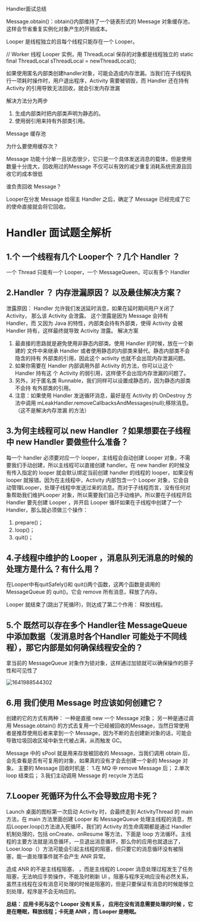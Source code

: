 Handler面试总结

 Message.obtain()：obtain()内部维持了一个链表形式的 Meesage  对象缓存池，这样会节省重复实例化对象产生的开销成本。

Looper 是线程独立的且每个线程只能存在一个 Looper。

// Worker 线程 Looper 实例，用 ThreadLocal 保存的对象都是线程独立的
static final ThreadLocal<Looper> sThreadLocal = newThreadLocal<Looper>();

如果使用匿名内部类创建handler对象，可能会造成内存泄漏。当我们在子线程执行一项耗时操作时，用户退出程序，Activity 需要被销毁，而 Handler 还在持有 Activity 的引用导致无法回收，就会引发内存泄漏

解决方法分为两步
1. 生成内部类时把内部类声明为静态的。
2. 使用弱引用来持有外部类引用。



Message 缓存池

为什么要使用缓存次？

Message 功能十分单一且状态很少，它只是一个具体发送消息的载体，但是使用数量十分庞大，回收用过的Message 不仅可以有效的减少重复消耗系统资源且回收它的成本很低

谁负责回收 Message？

Looper在分发 Message 给宿主 Handler 之后，确定了 Message 已经完成了它的使命直接就会将它回收。

# Handler  面试题全解析

## 1.个 一个线程有几个 Looper个 ？几个 Handler ？

一个 Thread 只能有一个 Looper，一个 MessageQueen，可以有多个 Handler

## 2.Handler ？ 内存泄漏原因？  以及最佳解决方案？

泄露原因：
Handler 允许我们发送延时消息，如果在延时期间用户关闭了 Activity，
那么该 Activity 会泄露。 这个泄露是因为 Message 会持有 Handler，而
又因为 Java 的特性，内部类会持有外部类，使得 Activity 会被 Handler
持有，这样最终就导致 Activity 泄露。
解决方案
1. 最直接的思路就是避免使用非静态内部类。使用 Handler 的时候，放在一个新建的
文件中来继承 Handler 或者使用静态的内部类来替代。静态内部类不会隐含的持有
外部类的引用，因此这个 activity 也就不会出现内存泄漏问题。
2. 如果你需要在 Handler 内部调用外部 Activity 的方法，你可以让这个 Handler 持有这
个 Activity 的弱引用，这样便不会出现内存泄漏的问题了。
3. 另外，对于匿名类 Runnable，我们同样可以设置成静态的，因为静态内部类不会持
有外部类的引用。
4. 注意：如果使用 Handler 发送循环消息，最好是在 Activity 的 OnDestroy 方法中调用
mLeakHandler.removeCallbacksAndMessages(null);移除消息。（这不是解决内存泄漏
的方法）

## 3.为何主线程可以 new Handler ？如果想要在子线程中 new Handler  要做些什么准备？


每一个 handler 必须要对应一个 looper，主线程会自动创建 Looper 对象，不需要我们手动创建，所以主线程可以直接创建 handler。在 new handler 的时候没有传入指定的 looper 就会默认绑定当前创建 handler 的线程的 looper，如果没有 looper 就报错。因为在主线程中，Activity 内部包含一个 Looper 对象，它会自动管理Looper，处理子线程中发送过来的消息。而对于子线程而言，没有任何对象帮助我们维护Looper 对象，所以需要我们自己手动维护。所以要在子线程开启 Handler  要先创建 Looper ，并开启 Looper  循环如果在子线程中创建了一个 Handler，那么就必须做三个操作：

1. prepare()；
2. loop()；
3. quit()；

## 4.子线程中维护的 Looper ，消息队列无消息的时候的处理方是什么？有什么用？

在Looper中有quitSafely()和 quit()两个函数，这两个函数是调用的 MessageQueue 的 quit()。它会 remove 所有消息，释放了内存。

Looper 就结束了(跳出了死循环)，则达成了第二个作用： 释放线程。

## 5.个 既然可以存在多个 Handler往 MessageQueue中添加数据（发消息时各个Handler  可能处于不同线程），那它内部是如何确保线程安全的？

拿当前的 MessageQueue 对象作为锁对象，这样通过加锁就可以确保操作的原子性和可见性了

![1641988544302](C:\Users\dada\AppData\Roaming\Typora\typora-user-images\1641988544302.png)

## 6.用 我们使用 Message  时应该如何创建它？

创建的它的方式有两种：
一种是直接 new 一个 Message 对象；
另一种是通过调用 Message.obtain() 的方式去复用一个已经被回收的Message，当然日常使用者是推荐使用后者来拿到一个 Message，因为不断的去创建新对象的话，可能会导致垃圾回收区域中新生代被占满，从而触发 GC。

Message 中的 sPool 就是用来存放被回收的 Message，当我们调用 obtain 后，会先查看是否有可复用的对象，如果真的没有才会去创建一个新的 Message 对象。
主要的 Message 回收时机是：
1.在 MQ 中 remove Message 后；
2.单次 loop 结束后；
3.我们主动调用 Message 的 recycle 方法后

## 7.Looper  死循环为什么不会导致应用卡死？

Launch 桌面的图标第一次启动 Activity 时，会最终走到 ActivityThread 的 main 方法，在 main 方法里面创建 Looper 和 MessageQueue 处理主线程的消息，然后Looper.loop()方法进入死循环，我们的 Activity 的生命周期都是通过 Handler 机制处理的，包括 onCreate、onResume 等方法，下面是 loop 方法循环。主线程的主要方法就是消息循环，一旦退出消息循环，那么你的应用也就退出了，Looer.loop（）方法可能会引起主线程的阻塞，但只要它的消息循环没有被阻塞，能一直处理事件就不会产生 ANR 异常。

造成 ANR  的不是主线程阻塞， ，而是主线程的 Looper  消息处理过程发生了任务阻塞，无法响应手势操作，不能及时刷新 UI 。阻塞与程序无响应没有必然关系，虽然主线程在没有消息可处理的时候是阻塞的，但是只要保证有消息的时候能够立刻处理，程序是不会无响应的。

**总结： 应用卡死与这个 Looper  没有关系 ， 应用在没有消息需要处理的时候 ，它是在睡眠，释放线程；卡死是 ANR ，而 Looper 是睡眠。**



































